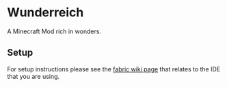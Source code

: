# Wunderreich
A Minecraft Mod rich in wonders.

## Setup
For setup instructions please see the [fabric wiki page](https://fabricmc.net/wiki/tutorial:setup) that relates to the IDE that you are using.